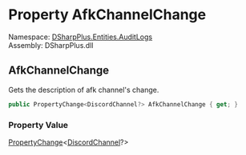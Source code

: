 # Property AfkChannelChange

Namespace: [DSharpPlus.Entities.AuditLogs](DSharpPlus.Entities.AuditLogs.md)  
Assembly: DSharpPlus.dll

## <a id="DSharpPlus_Entities_AuditLogs_DiscordAuditLogGuildEntry_AfkChannelChange"></a>AfkChannelChange

Gets the description of afk channel's change.

```csharp
public PropertyChange<DiscordChannel?> AfkChannelChange { get; }
```

### Property Value

[PropertyChange](DSharpPlus.Entities.AuditLogs.PropertyChange\-1.md)<[DiscordChannel](DSharpPlus.Entities.DiscordChannel.md)?\>

